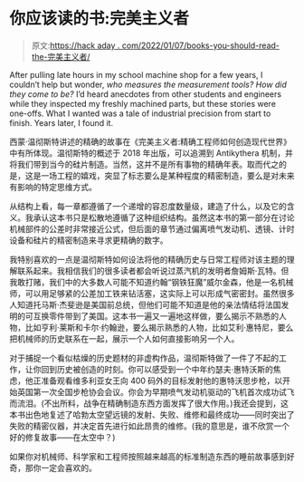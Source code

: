 # 你应该读的书:完美主义者

> 原文:[https://hack aday . com/2022/01/07/books-you-should-read-the-完美主义者/](https://hackaday.com/2022/01/07/books-you-should-read-the-perfectionists/)

After pulling late hours in my school machine shop for a few years, I couldn’t help but wonder, *who measures the measurement tools? How did they come to be?* I’d heard anecdotes from other students and engineers while they inspected my freshly machined parts, but these stories were one-offs. What I wanted was a tale of industrial precision from start to finish. Years later, I found it.

西蒙·温彻斯特讲述的精确的故事在《完美主义者:精确工程师如何创造现代世界》 中有所体现。温彻斯特的概述于 2018 年出版，可以追溯到 Antikythera 机制，并将我们带到当今的硅片制造。当然，这并不是所有事物的精确年表。取而代之的是，这是一场工程的嬉戏，突显了标志要么是某种程度的精密制造，要么是对未来有影响的特定思维方式。

从结构上看，每一章都遵循了一个递增的容忍度数量级，建造了什么，以及它的含义。我承认这本书只是松散地遵循了这种组织结构。虽然这本书的第一部分在讨论机械部件的公差时非常接近公式，但后面的章节通过偏离喷气发动机、透镜、计时设备和硅片的精密制造来寻求更精确的数字。

我特别喜欢的一点是温彻斯特如何设法将他的精确历史与日常工程师对该主题的理解联系起来。我相信我们的很多读者都会听说过蒸汽机的发明者詹姆斯·瓦特。但我敢打赌，我们中的大多数人可能不知道约翰“钢铁狂魔”威尔金森，他是一名机械师，可以用足够紧的公差加工铁来钻活塞，这实际上可以形成气密密封。虽然很多人知道托马斯·杰斐逊是美国前总统，但他们可能不知道是他的亲法情结将法国发明的可互换零件带到了美国。这本书一遍又一遍地这样做，要么揭示不熟悉的人物，比如亨利·莱斯和卡尔·约翰逊，要么揭示熟悉的人物，比如艾利·惠特尼，要么把机械师的历史联系在一起，展示一个人如何直接影响另一个人。

对于捕捉一个看似枯燥的历史题材的非虚构作品，温彻斯特做了一件了不起的工作，让你回到历史被创造的时刻。你可以感受到一个中年约瑟夫·惠特沃斯的焦虑，他正准备观看维多利亚女王向 400 码外的目标发射他的惠特沃思步枪，以开始英国第一次全国步枪协会会议。你会为早期喷气发动机驱动的飞机首次成功试飞而流泪。(不出所料，战争在精确制造东西方面发挥了很大作用。)我还会提到，这本书出色地复述了哈勃太空望远镜的发射、失败、维修和最终成功——同时突出了失败的精密仪器，并决定首先进行如此昂贵的维修。(我的意思是，谁不欣赏一个好的修复故事——在太空中？)

如果你对机械师、科学家和工程师按照越来越高的标准制造东西的睡前故事感到好奇，那你一定会喜欢的。